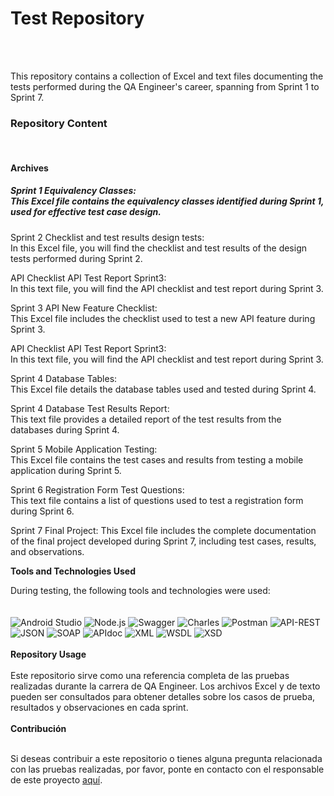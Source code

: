 # **Test Repository**
<br>
<br>

This repository contains a collection of Excel and text files documenting the tests performed during the QA Engineer's career, spanning from Sprint 1 to Sprint 7.
<br>

### **Repository Content**
<br>

#### **Archives**

##### **Sprint 1 Equivalency Classes:** <br>This Excel file contains the equivalency classes identified during Sprint 1, used for effective test case design.

Sprint 2 Checklist and test results design tests: <br>In this Excel file, you will find the checklist and test results of the design tests performed during Sprint 2.

API Checklist API Test Report Sprint3: <br>In this text file, you will find the API checklist and test report during Sprint 3.

Sprint 3 API New Feature Checklist: <br>This Excel file includes the checklist used to test a new API feature during Sprint 3.

API Checklist API Test Report Sprint3: <br>In this text file, you will find the API checklist and test report during Sprint 3.

Sprint 4 Database Tables:<br>This Excel file details the database tables used and tested during Sprint 4.

Sprint 4 Database Test Results Report:<br>This text file provides a detailed report of the test results from the databases during Sprint 4.

Sprint 5 Mobile Application Testing:<br>This Excel file contains the test cases and results from testing a mobile application during Sprint 5.

Sprint 6 Registration Form Test Questions:<br>This text file contains a list of questions used to test a registration form during Sprint 6.

Sprint 7 Final Project: This Excel file includes the complete documentation of the final project developed during Sprint 7, including test cases, results, and observations.

**Tools and Technologies Used**

During testing, the following tools and technologies were used:
<br>
<br>
<br>
![Android Studio](https://img.shields.io/badge/Android%20Studio-3DDC84?style=for-the-badge&logo=android-studio&logoColor=white)
![Node.js](https://img.shields.io/badge/Node.js-43853D?style=for-the-badge&logo=node.js&logoColor=white)
![Swagger](https://img.shields.io/badge/Swagger-85EA2D?style=for-the-badge&logo=swagger&logoColor=black)
![Charles](https://img.shields.io/badge/Charles-000000?style=for-the-badge&logo=charles&logoColor=white)
![Postman](https://img.shields.io/badge/Postman-FF6C37?style=for-the-badge&logo=postman&logoColor=white)
![API-REST](https://img.shields.io/badge/API-REST-009688?style=for-the-badge&logoColor=white)
![JSON](https://img.shields.io/badge/JSON-000000?style=for-the-badge&logo=json&logoColor=white)
![SOAP](https://img.shields.io/badge/SOAP-FFCA28?style=for-the-badge&logoColor=black)
![APIdoc](https://img.shields.io/badge/APIdoc-E8E8E8?style=for-the-badge&logoColor=black)
![XML](https://img.shields.io/badge/XML-F68212?style=for-the-badge&logo=xml&logoColor=white)
![WSDL](https://img.shields.io/badge/WSDL-0769AD?style=for-the-badge&logoColor=white)
![XSD](https://img.shields.io/badge/XSD-0077B5?style=for-the-badge&logoColor=white)
<br>
<br>
**Repository Usage**
<br>
<br>
Este repositorio sirve como una referencia completa de las pruebas realizadas durante la carrera de QA Engineer. Los archivos Excel y de texto pueden ser consultados para obtener detalles sobre los casos de prueba, resultados y observaciones en cada sprint.
<br>
<br>
**Contribución**
<br>
<br>

Si deseas contribuir a este repositorio o tienes alguna pregunta relacionada con las pruebas realizadas, por favor, ponte en contacto con el responsable de este proyecto [aquí](https://www.linkedin.com/in/patricgallardo/).

